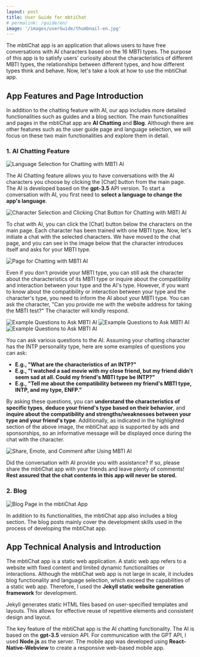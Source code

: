 ```yaml
---
layout: post
title: User Guide for mbtiChat
# permalink: /guide/en/
image: '/images/userGuide/thumbnail-en.jpg'
---
```

The mbtiChat app is an application that allows users to have free conversations with AI characters based on the 16 MBTI types. The purpose of this app is to satisfy users' curiosity about the characteristics of different MBTI types, the relationships between different types, and how different types think and behave. Now, let's take a look at how to use the mbtiChat app.

## App Features and Page Introduction
In addition to the chatting feature with AI, our app includes more detailed functionalities such as guides and a blog section. The main functionalities and pages in the mbtiChat app are **AI Chatting** and **Blog**. Although there are other features such as the user guide page and language selection, we will focus on these two main functionalities and explore them in detail.

### 1. AI Chatting Feature
![Language Selection for Chatting with MBTI AI](/images/userGuide/userguide-1.jpg)

The AI Chatting feature allows you to have conversations with the AI characters you choose by clicking the [Chat] button from the main page. The AI is developed based on the **gpt-3.5** API version. To start a conversation with AI, you first need to **select a language to change the app's language**.

![Character Selection and Clicking Chat Button for Chatting with MBTI AI](/images/userGuide/userguide-2.jpg)

To chat with AI, you can click the [Chat] button below the characters on the main page. Each character has been trained with one MBTI type. Now, let's initiate a chat with the selected characters. We have moved to the chat page, and you can see in the image below that the character introduces itself and asks for your MBTI type.

![Page for Chatting with MBTI AI](/images/userGuide/userguide-3.jpg)

Even if you don't provide your MBTI type, you can still ask the character about the characteristics of its MBTI type or inquire about the compatibility and interaction between your type and the AI's type. However, if you want to know about the compatibility or interaction between your type and the character's type, you need to inform the AI about your MBTI type. You can ask the character, "Can you provide me with the website address for taking the MBTI test?" The character will kindly respond.

![Example Questions to Ask MBTI AI](/images/userGuide/userguide-4.jpg)
![Example Questions to Ask MBTI AI](/images/userGuide/userguide-5.jpg)
![Example Questions to Ask MBTI AI](/images/userGuide/userguide-6.jpg)

You can ask various questions to the AI. Assuming your chatting character has the INTP personality type, here are some examples of questions you can ask:

- **E.g., "What are the characteristics of an INTP?"**
- **E.g., "I watched a sad movie with my close friend, but my friend didn't seem sad at all. Could my friend's MBTI type be INTP?"**
- **E.g., "Tell me about the compatibility between my friend's MBTI type, INTP, and my type, ENFP."**

By asking these questions, you can **understand the characteristics of specific types**, **deduce your friend's type based on their behavior**, and **inquire about the compatibility and strengths/weaknesses between your type and your friend's type**. Additionally, as indicated in the highlighted section of the above image, the mbtiChat app is supported by ads and sponsorships, so an informative message will be displayed once during the chat with the character.

![Share, Emote, and Comment after Using MBTI AI](/images/userGuide/userguide-7.jpg)

Did the conversation with AI provide you with assistance? If so, please share the mbtiChat app with your friends and leave plenty of comments! **Rest assured that the chat contents in this app will never be stored.**

### 2. Blog
![Blog Page in the mbtiChat App](/images/userGuide/userguide-8.jpg)

In addition to its functionalities, the mbtiChat app also includes a blog section. The blog posts mainly cover the development skills used in the process of developing the mbtiChat app.

## App Technical Analysis and Introduction
The mbtiChat app is a static web application. A static web app refers to a website with fixed content and limited dynamic functionalities or interactions. Although the mbtiChat web app is not large in scale, it includes blog functionality and language selection, which exceed the capabilities of a static web app. Therefore, I used the **Jekyll static website generation framework** for development.

Jekyll generates static HTML files based on user-specified templates and layouts. This allows for effective reuse of repetitive elements and consistent design and layout.

The key feature of the mbtiChat app is the AI chatting functionality. The AI is based on the **gpt-3.5** version API. For communication with the GPT API, I used **Node.js** as the server. The mobile app was developed using **React-Native-Webview** to create a responsive web-based mobile app.
